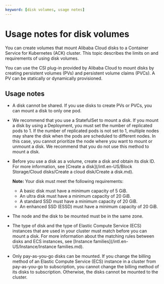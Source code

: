 ```yaml
---
keyword: [disk volumes, usage notes]
---
```


# Usage notes for disk volumes

You can create volumes that mount Alibaba Cloud disks to a Container Service for Kubernetes \(ACK\) cluster. This topic describes the limits on and requirements of using disk volumes.

You can use the CSI plug-in provided by Alibaba Cloud to mount disks by creating persistent volumes \(PVs\) and persistent volume claims \(PVCs\). A PV can be statically or dynamically provisioned.

## Usage notes

-   A disk cannot be shared. If you use disks to create PVs or PVCs, you can mount a disk to only one pod.
-   We recommend that you use a StatefulSet to mount a disk. If you mount a disk by using a Deployment, you must set the number of replicated pods to 1. If the number of replicated pods is not set to 1, multiple nodes may share the disk when the pods are scheduled to different nodes. In this case, you cannot prioritize the node where you want to mount or unmount a disk. We recommend that you do not use this method to mount a disk.
-   Before you use a disk as a volume, create a disk and obtain its disk ID. For more information, see [Create a disk](/intl.en-US/Block Storage/Cloud disks/Create a cloud disk/Create a disk.md).

    **Note:** Your disk must meet the following requirements:

    -   A basic disk must have a minimum capacity of 5 GiB.
    -   An ultra disk must have a minimum capacity of 20 GiB.
    -   A standard SSD must have a minimum capacity of 20 GiB.
    -   An enhanced SSD \(ESSD\) must have a minimum capacity of 20 GiB.
-   The node and the disk to be mounted must be in the same zone.
-   The type of disk and the type of Elastic Compute Service \(ECS\) instances that are used in your cluster must match before you can mount a disk. For more information about the matching rules between disks and ECS instances, see [Instance families](/intl.en-US/Instance/Instance families.md).
-   Only pay-as-you-go disks can be mounted. If you change the billing method of an Elastic Compute Service \(ECS\) instance in a cluster from pay-as-you-go to subscription, you cannot change the billing method of its disks to subscription. Otherwise, the disks cannot be mounted to the cluster.

